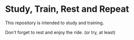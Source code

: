 # Study, Train, Rest and Repeat

This repository is intended to study and training.

Don't forget to rest and enjoy the ride. 
(or try, at least)